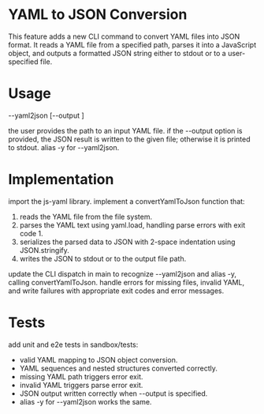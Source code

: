 # YAML to JSON Conversion

This feature adds a new CLI command to convert YAML files into JSON format. It reads a YAML file from a specified path, parses it into a JavaScript object, and outputs a formatted JSON string either to stdout or to a user-specified file.

# Usage

--yaml2json <yamlPath> [--output <file>]

the user provides the path to an input YAML file. if the --output option is provided, the JSON result is written to the given file; otherwise it is printed to stdout. alias -y for --yaml2json.

# Implementation

import the js-yaml library. implement a convertYamlToJson function that:

1. reads the YAML file from the file system.
2. parses the YAML text using yaml.load, handling parse errors with exit code 1.
3. serializes the parsed data to JSON with 2-space indentation using JSON.stringify.
4. writes the JSON to stdout or to the output file path.

update the CLI dispatch in main to recognize --yaml2json and alias -y, calling convertYamlToJson. handle errors for missing files, invalid YAML, and write failures with appropriate exit codes and error messages.

# Tests

add unit and e2e tests in sandbox/tests:
- valid YAML mapping to JSON object conversion.
- YAML sequences and nested structures converted correctly.
- missing YAML path triggers error exit.
- invalid YAML triggers parse error exit.
- JSON output written correctly when --output is specified.
- alias -y for --yaml2json works the same.
